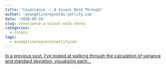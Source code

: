 ```yaml
---
title: "Covariance -- A Visual Walk Through"
author: 'evangelinereynolds.netlify.com'
date: '2018-06-14'
slug: covariance-a-visual-walk-throu
categories:
  - rstats
tags:
  - evangelinereynoldsnetlifycom
---
```


[In a previous post, I’ve looked at walking through the calculation of variance and standard deviation, visualizing each...<click to read more>](https://evangelinereynolds.netlify.com/post/geometric-covariance/)


